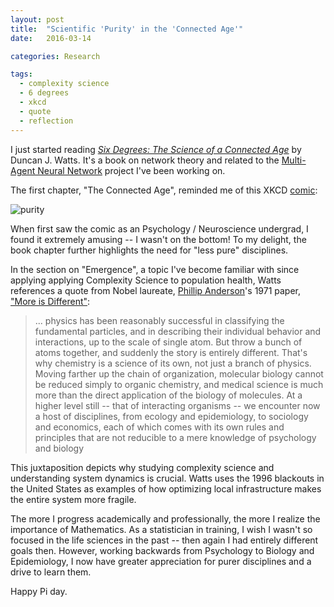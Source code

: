 ```yaml
---
layout: post
title:  "Scientific 'Purity' in the 'Connected Age'"
date:   2016-03-14

categories: Research

tags:
  - complexity science
  - 6 degrees
  - xkcd
  - quote
  - reflection
---
```


I just started reading
<a href='http://www.amazon.com/Six-Degrees-The-Science-Connected/dp/0393325423'><i>Six Degrees: The Science of a Connected Age</i></a> by Duncan J. Watts.
It's a book on network theory and related to the
<a href='https://github.com/chendaniely/multi-agent-neural-network'>Multi-Agent Neural Network</a> project I've been working on.

The first chapter, "The Connected Age", reminded me of this XKCD
<a href='http://xkcd.com/435/'>comic</a>:

![purity](http://imgs.xkcd.com/comics/purity.png)

<!-- more -->

When first saw the comic as an Psychology / Neuroscience undergrad,
I found it extremely amusing -- I wasn't on the bottom!
To my delight,
the book chapter further highlights the need for "less pure" disciplines.

In the section on "Emergence",
a topic I've become familiar with since applying applying
Complexity Science to population health,
Watts references a quote from Nobel laureate,
<a href='https://en.wikipedia.org/wiki/Philip_Warren_Anderson'>Phillip Anderson</a>'s 1971 paper,
<a href='http://www.jstor.org/stable/1734697'>"More is Different"</a>:

> ... physics has been reasonably successful in classifying the fundamental particles,
> and in describing their individual behavior and interactions,
> up to the scale of single atom.
> But throw a bunch of atoms together,
> and suddenly the story is entirely different.
> That's why chemistry is a science of its own,
> not just a branch of physics.
> Moving farther up the chain of organization,
> molecular biology cannot be reduced simply to organic chemistry,
> and medical science is much more than the direct application of the biology of molecules.
> At a higher level still -- that of interacting organisms -- we encounter now a host of disciplines,
> from ecology and epidemiology, to sociology and economics,
> each of which comes with its own rules and principles that are not reducible to a mere knowledge of psychology and biology

This juxtaposition depicts why studying complexity science and understanding system dynamics is crucial.
Watts uses the 1996 blackouts in the United States as examples of how optimizing local infrastructure makes the entire system more fragile.

The more I progress academically and professionally,
the more I realize the importance of Mathematics.
As a statistician in training,
I wish I wasn't so focused in the life sciences in the past --
then again I had entirely different goals then.
However, working backwards from Psychology to Biology and Epidemiology,
I now have greater appreciation for purer disciplines and a drive to learn them.

Happy Pi day.
